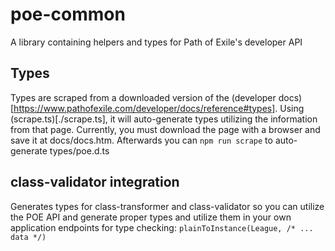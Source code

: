 # poe-common
A library containing helpers and types for Path of Exile's developer API

## Types

Types are scraped from a downloaded version of the (developer docs)[https://www.pathofexile.com/developer/docs/reference#types]. Using (scrape.ts)[./scrape.ts], it will auto-generate types utilizing the information from that page. Currently, you must download the page with a browser and save it at docs/docs.htm. Afterwards you can `npm run scrape` to auto-generate types/poe.d.ts

## class-validator integration
Generates types for class-transformer and class-validator so you can utilize the POE API and generate proper types and utilize them in your own application endpoints for type checking: `plainToInstance(League, /* ... data */)`